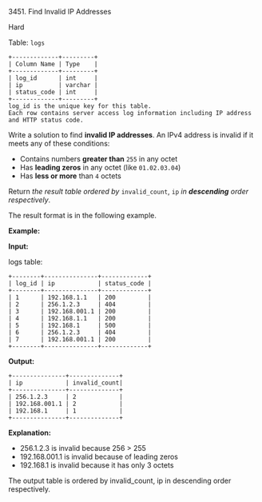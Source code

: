 3451\. Find Invalid IP Addresses

Hard

Table: `logs`

    +-------------+---------+
    | Column Name | Type    |
    +-------------+---------+
    | log_id      | int     |
    | ip          | varchar |
    | status_code | int     |
    +-------------+---------+
    log_id is the unique key for this table.
    Each row contains server access log information including IP address and HTTP status code. 

Write a solution to find **invalid IP addresses**. An IPv4 address is invalid if it meets any of these conditions:

*   Contains numbers **greater than** `255` in any octet
*   Has **leading zeros** in any octet (like `01.02.03.04`)
*   Has **less or more** than `4` octets

Return _the result table_ _ordered by_ `invalid_count`, `ip` _in **descending** order respectively_.

The result format is in the following example.

**Example:**

**Input:**

logs table:

    +--------+---------------+-------------+
    | log_id | ip            | status_code |
    +--------+---------------+-------------+
    | 1      | 192.168.1.1   | 200         |
    | 2      | 256.1.2.3     | 404         |
    | 3      | 192.168.001.1 | 200         |
    | 4      | 192.168.1.1   | 200         |
    | 5      | 192.168.1     | 500         |
    | 6      | 256.1.2.3     | 404         |
    | 7      | 192.168.001.1 | 200         |
    +--------+---------------+-------------+ 

**Output:**

    +---------------+--------------+
    | ip            | invalid_count|
    +---------------+--------------+
    | 256.1.2.3     | 2            |
    | 192.168.001.1 | 2            |
    | 192.168.1     | 1            |
    +---------------+--------------+ 

**Explanation:**

*   256.1.2.3 is invalid because 256 > 255
*   192.168.001.1 is invalid because of leading zeros
*   192.168.1 is invalid because it has only 3 octets

The output table is ordered by invalid\_count, ip in descending order respectively.